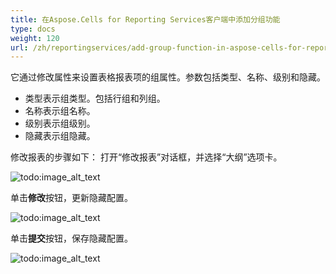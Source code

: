 ```yaml
---
title: 在Aspose.Cells for Reporting Services客户端中添加分组功能
type: docs
weight: 120
url: /zh/reportingservices/add-group-function-in-aspose-cells-for-reporting-services-client/
---
```


它通过修改属性来设置表格报表项的组属性。参数包括类型、名称、级别和隐藏。

- 类型表示组类型。包括行组和列组。
- 名称表示组名称。
- 级别表示组级别。
- 隐藏表示组隐藏。

修改报表的步骤如下：
打开“修改报表”对话框，并选择“大纲”选项卡。

![todo:image_alt_text](add-group-function-in-aspose-cells-for-reporting-services-client_1.jpg)


单击**修改**按钮，更新隐藏配置。 

![todo:image_alt_text](add-group-function-in-aspose-cells-for-reporting-services-client_2.jpg)


单击**提交**按钮，保存隐藏配置。 

![todo:image_alt_text](add-group-function-in-aspose-cells-for-reporting-services-client_3.jpg)
